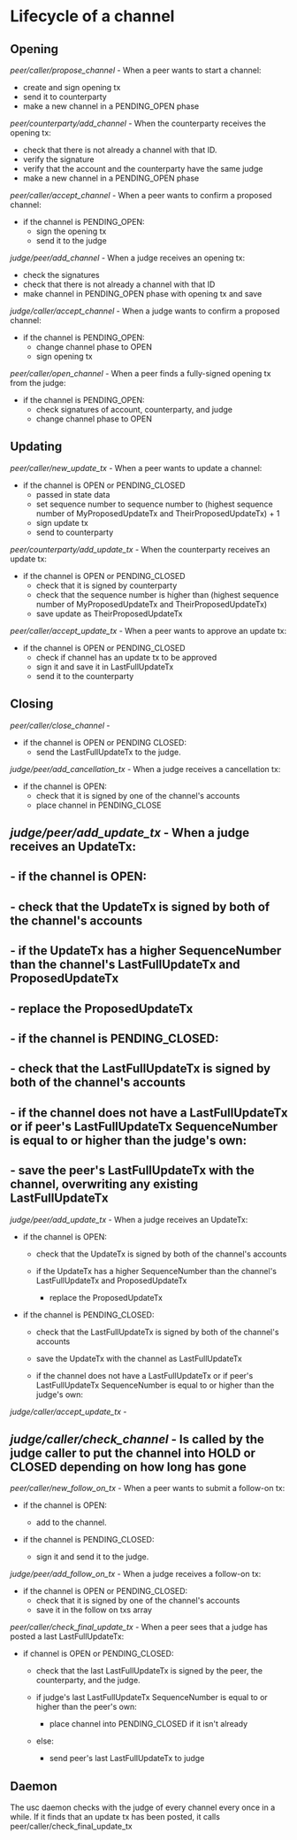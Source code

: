 # Lifecycle of a channel

## Opening


*peer/caller/propose_channel* - When a peer wants to start a channel:

- create and sign opening tx
- send it to counterparty
- make a new channel in a PENDING_OPEN phase


*peer/counterparty/add_channel* - When the counterparty receives the opening tx:

- check that there is not already a channel with that ID.
- verify the signature
- verify that the account and the counterparty have the same judge
- make a new channel in a PENDING_OPEN phase


*peer/caller/accept_channel* - When a peer wants to confirm a proposed channel:

- if the channel is PENDING_OPEN:
  - sign the opening tx
  - send it to the judge


*judge/peer/add_channel* - When a judge receives an opening tx:

- check the signatures
- check that there is not already a channel with that ID
- make channel in PENDING_OPEN phase with opening tx and save


*judge/caller/accept_channel* - When a judge wants to confirm a proposed channel:

- if the channel is PENDING_OPEN:
  - change channel phase to OPEN
  - sign opening tx


*peer/caller/open_channel* - When a peer finds a fully-signed opening tx from the judge:

- if the channel is PENDING_OPEN:
  - check signatures of account, counterparty, and judge
  - change channel phase to OPEN


## Updating


*peer/caller/new_update_tx* - When a peer wants to update a channel:

- if the channel is OPEN or PENDING_CLOSED
  - passed in state data
  - set sequence number to sequence number to (highest sequence number of MyProposedUpdateTx and TheirProposedUpdateTx) + 1
  - sign update tx
  - send to counterparty


*peer/counterparty/add_update_tx* - When the counterparty receives an update tx:

- if the channel is OPEN or PENDING_CLOSED
  - check that it is signed by counterparty
  - check that the sequence number is higher than (highest sequence number of MyProposedUpdateTx and TheirProposedUpdateTx)
  - save update as TheirProposedUpdateTx


*peer/caller/accept_update_tx* - When a peer wants to approve an update tx:

- if the channel is OPEN or PENDING_CLOSED
  - check if channel has an update tx to be approved
  - sign it and save it in LastFullUpdateTx
  - send it to the counterparty


## Closing

*peer/caller/close_channel* -

- if the channel is OPEN or PENDING CLOSED:
  - send the LastFullUpdateTx to the judge.


*judge/peer/add_cancellation_tx* - When a judge receives a cancellation tx:

- if the channel is OPEN:
  - check that it is signed by one of the channel's accounts
  - place channel in PENDING_CLOSE


## *judge/peer/add_update_tx* - When a judge receives an UpdateTx:

## - if the channel is OPEN:
##   - check that the UpdateTx is signed by both of the channel's accounts

##   - if the UpdateTx has a higher SequenceNumber than the channel's LastFullUpdateTx and ProposedUpdateTx
##     - replace the ProposedUpdateTx

## - if the channel is PENDING_CLOSED:
##   - check that the LastFullUpdateTx is signed by both of the channel's accounts

##   - if the channel does not have a LastFullUpdateTx or if peer's LastFullUpdateTx SequenceNumber is equal to or higher than the judge's own:
##     - save the peer's LastFullUpdateTx with the channel, overwriting any existing LastFullUpdateTx


*judge/peer/add_update_tx* - When a judge receives an UpdateTx:

- if the channel is OPEN:
  - check that the UpdateTx is signed by both of the channel's accounts

  - if the UpdateTx has a higher SequenceNumber than the channel's LastFullUpdateTx and ProposedUpdateTx
    - replace the ProposedUpdateTx



- if the channel is PENDING_CLOSED:
  - check that the LastFullUpdateTx is signed by both of the channel's accounts

  - save the UpdateTx with the channel as LastFullUpdateTx
  - if the channel does not have a LastFullUpdateTx or if peer's LastFullUpdateTx SequenceNumber is equal to or higher than the judge's own:

*judge/caller/accept_update_tx* -

## *judge/caller/check_channel* - Is called by the judge caller to put the channel into HOLD or CLOSED depending on how long has gone

*peer/caller/new_follow_on_tx* - When a peer wants to submit a follow-on tx:

- if the channel is OPEN:
  - add to the channel.

- if the channel is PENDING_CLOSED:
  - sign it and send it to the judge.


*judge/peer/add_follow_on_tx* - When a judge receives a follow-on tx:

- if the channel is OPEN or PENDING_CLOSED:
  - check that it is signed by one of the channel's accounts
  - save it in the follow on txs array


*peer/caller/check_final_update_tx* - When a peer sees that a judge has posted a last LastFullUpdateTx:

- if channel is OPEN or PENDING_CLOSED:
  - check that the last LastFullUpdateTx is signed by the peer, the counterparty, and the judge.

  - if judge's last LastFullUpdateTx SequenceNumber is equal to or higher than the peer's own:
    - place channel into PENDING_CLOSED if it isn't already
  - else:
    - send peer's last LastFullUpdateTx to judge


## Daemon

The usc daemon checks with the judge of every channel every once in a while. If it finds that an update tx has been posted, it calls peer/caller/check_final_update_tx
